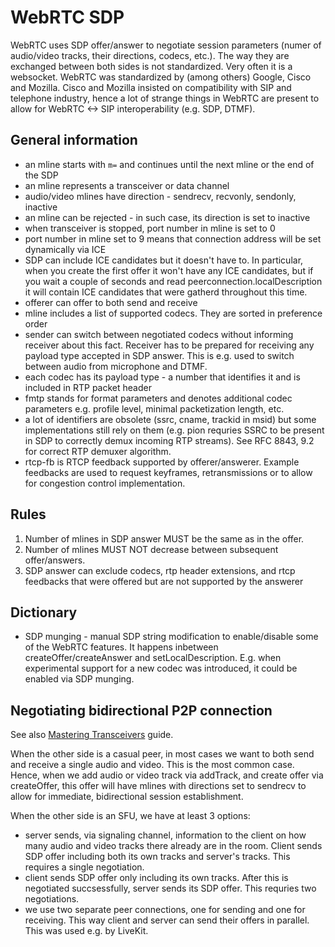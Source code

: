 # WebRTC SDP

WebRTC uses SDP offer/answer to negotiate session parameters (numer of audio/video tracks, their directions, codecs, etc.).
The way they are exchanged between both sides is not standardized. 
Very often it is a websocket.
WebRTC was standardized by (among others) Google, Cisco and Mozilla.
Cisco and Mozilla insisted on compatibility with SIP and telephone industry, hence a lot of strange things in WebRTC are present to allow for WebRTC <-> SIP interoperability (e.g. SDP, DTMF).

## General information

* an mline starts with `m=` and continues until the next mline or the end of the SDP
* an mline represents a transceiver or data channel
* audio/video mlines have direction - sendrecv, recvonly, sendonly, inactive
* an mline can be rejected - in such case, its direction is set to inactive
* when transceiver is stopped, port number in mline is set to 0
* port number in mline set to 9 means that connection address will be set dynamically via ICE
* SDP can include ICE candidates but it doesn't have to.
In particular, when you create the first offer it won't have any ICE candidates, but if you wait a couple of seconds and read peerconnection.localDescription it will contain ICE candidates that were gatherd throughout this time.
* offerer can offer to both send and receive
* mline includes a list of supported codecs.
They are sorted in preference order
* sender can switch between negotiated codecs without informing receiver about this fact.
Receiver has to be prepared for receiving any payload type accepted in SDP answer.
This is e.g. used to switch between audio from microphone and DTMF.
* each codec has its payload type - a number that identifies it and is included in RTP packet header
* fmtp stands for format parameters and denotes additional codec parameters e.g. profile level, minimal packetization length, etc.
* a lot of identifiers are obsolete (ssrc, cname, trackid in msid) but some implementations still rely on them (e.g. pion requries SSRC to be present in SDP to correctly demux incoming RTP streams). See RFC 8843, 9.2 for correct RTP demuxer algorithm. 
* rtcp-fb is RTCP feedback supported by offerer/answerer. 
Example feedbacks are used to request keyframes, retransmissions or to allow for congestion control implementation.

## Rules

1. Number of mlines in SDP answer MUST be the same as in the offer.
1. Number of mlines MUST NOT decrease between subsequent offer/answers.
1. SDP answer can exclude codecs, rtp header extensions, and rtcp feedbacks that were offered but are not supported by the answerer


## Dictionary

* SDP munging - manual SDP string modification to enable/disable some of the WebRTC features. 
It happens inbetween createOffer/createAnswer and setLocalDescription. 
E.g. when experimental support for a new codec was introduced, it could be enabled via SDP munging.


## Negotiating bidirectional P2P connection

See also [Mastering Transceivers](../advanced/mastering_transceivers.md) guide.

When the other side is a casual peer, in most cases we want to both send and receive a single audio and video.
This is the most common case.
Hence, when we add audio or video track via addTrack, and create offer via createOffer,
this offer will have mlines with directions set to sendrecv to allow for immediate, bidirectional session establishment.

When the other side is an SFU, we have at least 3 options:
* server sends, via signaling channel, information to the client on how many audio and video tracks there already are in the room.
Client sends SDP offer including both its own tracks and server's tracks.
This requires a single negotiation.
* client sends SDP offer only including its own tracks. 
After this is negotiated succsessfully, server sends its SDP offer.
This requries two negotiations.
* we use two separate peer connections, one for sending and one for receiving.
This way client and server can send their offers in parallel.
This was used e.g. by LiveKit.
